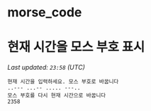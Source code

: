 # morse_code
# 현재 시간을 모스 부호 표시
<!-- MORSE_TIME_START -->
_Last updated: `23:58` (UTC)_

```
현재 시간을 입력하세요. 모스 부호로 바꿉니다
..--- ...-- ..... ---..
모스 부호를 다시 현재 시간으로 바꿉니다
2358
```
<!-- MORSE_TIME_END -->
